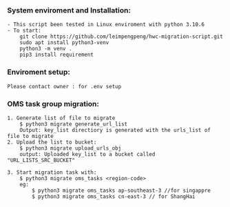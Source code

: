 ### System enviroment and Installation:
    - This script been tested in Linux enviroment with python 3.10.6
    - To start: 
        git clone https://github.com/leimpengpeng/hwc-migration-script.git
        sudo apt install python3-venv
        python3 -m venv .
        pip3 install requirement 
 
### Enviroment setup:
    Please contact owner : for .env setup

### OMS task group migration: 
    1. Generate list of file to migrate
        $ python3 migrate generate_url_list
        Output: key_list directiory is generated with the urls_list of file to migrate
    2. Upload the list to bucket:
        $ python3 migrate upload_urls_obj
        output: Uploaded key_list to a bucket called "URL_LISTS_SRC_BUCKET"

    3. Start migration task with: 
        $ python3 migrate oms_tasks <region-code>
        eg: 
            $ python3 migrate oms_tasks ap-southeast-3 //for singappre
            $ python3 migrate oms_tasks cn-east-3 // for ShangHai

